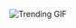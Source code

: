 
<!-- GIF_SECTION -->
![Trending GIF](https://media4.giphy.com/media/v1.Y2lkPThiYjIxNzcyMnMybGtoMjVtZDVlYXpsMnFoMXdzdjJjNDF3bTJrcmZmazA3MWplZiZlcD12MV9naWZzX3NlYXJjaCZjdD1n/KwMYzlxpfL3OZikB2Q/giphy.gif)
<!-- END_GIF_SECTION -->
